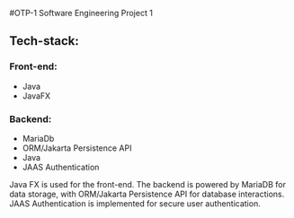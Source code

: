 #OTP-1
Software Engineering Project 1

## Tech-stack:
### Front-end:
* Java
* JavaFX
### Backend:
* MariaDb
* ORM/Jakarta Persistence API
* Java
* JAAS Authentication

Java FX is used for the front-end. The backend is powered by MariaDB for data storage, with ORM/Jakarta Persistence API for database interactions. JAAS Authentication is implemented for secure user authentication.
